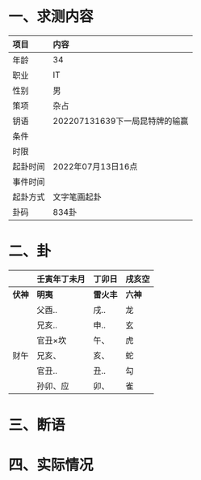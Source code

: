# 一、求测内容
|项目|内容|
|:-|:-|
|年龄|34|
|职业|IT|
|性别|男|
|策项|杂占|
|钥语|202207131639下一局昆特牌的输赢|
|条件||
|时限||
|起卦时间|2022年07月13日16点|
|事件时间||
|起卦方式|文字笔画起卦|
|卦码|834卦|

# 二、卦
||壬寅年丁未月|丁卯日|戌亥空|
|:-|:-|:-|:-|
|**伏神**|**明夷**|**雷火丰**|**六神**|
||父酉..|戌..|龙|
||兄亥..|申..|玄|
||官丑×坎|午、|虎|
|财午|兄亥、|亥、|蛇|
||官丑..|丑..|勾|
||孙卯、应|卯、|雀|


# 三、断语

# 四、实际情况
